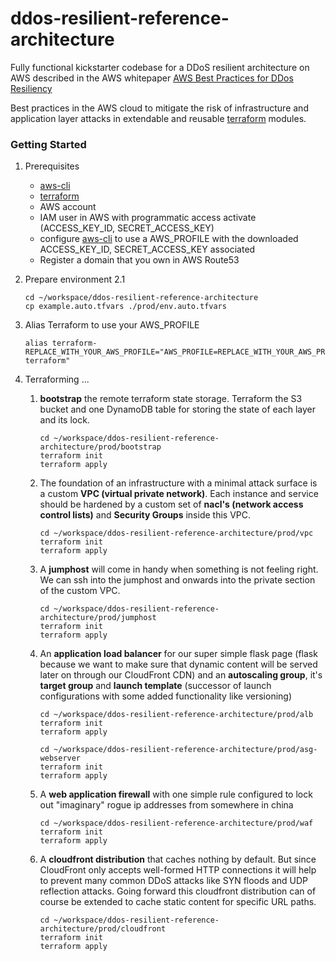 # ddos-resilient-reference-architecture

Fully functional kickstarter codebase for a DDoS resilient architecture
on AWS described in the AWS whitepaper [AWS Best Practices for DDos Resiliency](https://d0.awsstatic.com/whitepapers/Security/DDoS_White_Paper.pdf)

Best practices in the AWS cloud to mitigate the risk of infrastructure and application layer
attacks in extendable and reusable [terraform](https://www.terraform.io/) modules.



### Getting Started


1. Prerequisites
    * [aws-cli](https://aws.amazon.com/cli/) 
    * [terraform](https://www.terraform.io/)
    * AWS account
    * IAM user in AWS with programmatic access activate (ACCESS_KEY_ID, SECRET_ACCESS_KEY)
    * configure [aws-cli](https://aws.amazon.com/cli/) to use a AWS_PROFILE with the downloaded ACCESS_KEY_ID, SECRET_ACCESS_KEY associated
    * Register a domain that you own in AWS Route53  
2. Prepare environment
    2.1
    ```shell script
    cd ~/workspace/ddos-resilient-reference-architecture
    cp example.auto.tfvars ./prod/env.auto.tfvars
    ```
3. Alias Terraform to use your AWS_PROFILE
    ```shell script
    alias terraform-REPLACE_WITH_YOUR_AWS_PROFILE="AWS_PROFILE=REPLACE_WITH_YOUR_AWS_PROFILE terraform"
    ``` 

4. Terraforming ...
    
    1. **bootstrap** the remote terraform state storage. 
    Terraform the S3 bucket and one DynamoDB table for storing the state of each layer and its lock. 
        ```shell script
        cd ~/workspace/ddos-resilient-reference-architecture/prod/bootstrap
        terraform init 
        terraform apply
        ```  
    2. The foundation of an infrastructure with a minimal attack surface is  
    a custom **VPC (virtual private network)**. Each instance and service should be hardened by
    a custom set of **nacl's (network access control lists)** and **Security Groups** inside this VPC.
        ```shell script
        cd ~/workspace/ddos-resilient-reference-architecture/prod/vpc
        terraform init
        terraform apply
        ```
    3. A **jumphost** will come in handy when something is not feeling right. We can ssh into the jumphost and onwards into the 
    private section of the custom VPC.  
        ```shell script
        cd ~/workspace/ddos-resilient-reference-architecture/prod/jumphost
        terraform init
        terraform apply
        ```
       
    4. An **application load balancer** for our super simple flask page (flask because we want to make sure that dynamic content will be served later on through our CloudFront CDN) and
    an **autoscaling group**, it's **target group** and **launch template** (successor of launch configurations with some added functionality like versioning)
        ```shell script
        cd ~/workspace/ddos-resilient-reference-architecture/prod/alb
        terraform init
        terraform apply
       
        cd ~/workspace/ddos-resilient-reference-architecture/prod/asg-webserver
        terraform init
        terraform apply
        ```
       
    5. A **web application firewall** with one simple rule configured to lock out "imaginary" rogue ip addresses from somewhere in china
        ```shell script
        cd ~/workspace/ddos-resilient-reference-architecture/prod/waf
        terraform init
        terraform apply
        ```
          
    5. A **cloudfront distribution** that caches nothing by default. But since CloudFront only accepts well-formed HTTP connections it will help to 
    prevent many common DDoS attacks like SYN floods and UDP reflection attacks. 
    Going forward this cloudfront distribution can of course be extended to cache static content for specific URL paths.
        ```shell script
        cd ~/workspace/ddos-resilient-reference-architecture/prod/cloudfront
        terraform init
        terraform apply
        ```